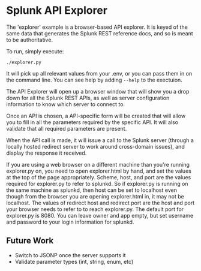 # Splunk API Explorer

The 'explorer' example is a browser-based API explorer. It is keyed of the same
data that generates the Splunk REST reference docs, and so is meant to be
authoritative.

To run, simply execute:

    ./explorer.py

It will pick up all relevant values from your .env, or you can pass them 
in on the command line. You can see help by adding `--help` to the exectuion.

The API Explorer will open up a browser window that will show you a drop down
for all the Splunk REST APIs, as well as server configuration information
to know which server to connect to.

Once an API is chosen, a API-specific form will be created that will allow you
to fill in all the parameters required by the specific API. It will also
validate that all required parameters are present. 

When the API call is made, it will issue a call to the Splunk server (through a
locally hosted redirect server to work around cross-domain issues), and display
the response it received.

If you are using a web browser on a different machine than you're running
explorer.py on, you need to open explorer.html by hand, and set the values at
the top of the page appropriately. Scheme, host, and port are the values
required for explorer.py to refer to splunkd. So if explorer.py is running on
the same machine as splunkd, then host can be set to localhost even though from
the browser you are opening explorer.html in, it may not be localhost. The values
of redirect host and redirect port are the host and port your browser needs to refer
to to reach explorer.py. The default port for explorer.py is 8080. You can leave
owner and app empty, but set username and password to your login information for
splunkd.

## Future Work

- Switch to JSONP once the server supports it
- Validate parameter types (int, string, enum, etc)